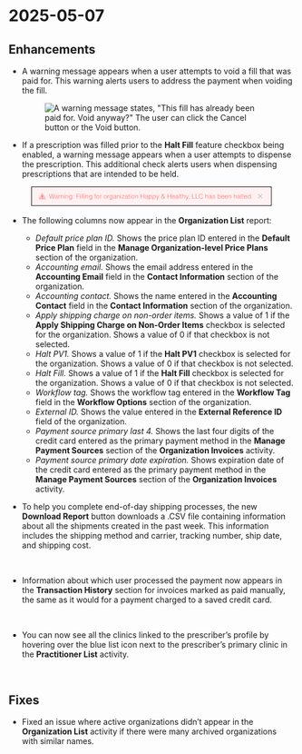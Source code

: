 # 2025-05-07

## Enhancements

*   A warning message appears when a user attempts to void a fill that was paid for. This warning alerts users to address the payment when voiding the fill.

    <figure><img src="https://lh7-rt.googleusercontent.com/docsz/AD_4nXcQ39wQOrh3neITOVGrOypJwU6jRZ5Z8wyNpbgibaFupIcUJybANxkDGagXNLI8I7uIiM8shtSaXWnk5fRdFfFmY7YVTejFO0MT1M0R7dVi9KAcOl_H4ZlvceSl2dM7hhZgnQW8kg?key=Mwg-J6pWl6poZIgsxn2fk5-D" alt="A warning message states, &#x22;This fill has already been paid for. Void anyway?&#x22; The user can click the Cancel button or the Void button."><figcaption></figcaption></figure>
* If a prescription was filled prior to the **Halt Fill** feature checkbox being enabled, a warning message appears when a user attempts to dispense the prescription. This additional check alerts users when dispensing prescriptions that are intended to be held.&#x20;

<figure><img src="../.gitbook/assets/Warning message for halt fill.png" alt="An example warning message states, &#x22;Warning: Filling for organization Happy and Healthy LLC has been halted.&#x22;"><figcaption></figcaption></figure>

* The following columns now appear in the **Organization List** report:
  * _Default price plan ID._ Shows the price plan ID entered in the **Default Price Plan** field in the **Manage Organization-level Price Plans** section of the organization.
  * _Accounting email._ Shows the email address entered in the **Accounting Email** field in the **Contact Information** section of the organization.
  * _Accounting contact._ Shows the name entered in the **Accounting Contact** field in the **Contact Information** section of the organization.
  * _Apply shipping charge on non-order items._ Shows a value of 1 if the **Apply Shipping Charge on Non-Order Items** checkbox is selected for the organization. Shows a value of 0 if that checkbox is not selected.
  * _Halt PV1._ Shows a value of 1 if the **Halt PV1** checkbox is selected for the organization. Shows a value of 0 if that checkbox is not selected.
  * _Halt Fill._ Shows a value of 1 if the **Halt Fill** checkbox is selected for the organization. Shows a value of 0 if that checkbox is not selected.
  * _Workflow tag._ Shows the workflow tag entered in the **Workflow Tag** field in the **Workflow Options** section of the organization.
  * _External ID._ Shows the value entered in the **External Reference ID** field of the organization.
  * _Payment source primary last 4._ Shows the last four digits of the credit card entered as the primary payment method in the **Manage Payment Sources** section of the **Organization Invoices** activity.
  * _Payment source primary date expiration._ Shows expiration date of the credit card entered as the primary payment method in the **Manage Payment Sources** section of the **Organization Invoices** activity.&#x20;
*   To help you complete end-of-day shipping processes, the new **Download Report** button downloads a .CSV file containing information about all the shipments created in the past week. This information includes the shipping method and carrier, tracking number, ship date, and shipping cost.

    <figure><img src="https://lh7-rt.googleusercontent.com/docsz/AD_4nXcv_AR8KLpJj3U92ISh4lvHzzMZp6n-pZ6xEMOrxe8Cuwaj6dj3O0Jy___r3JFeVtj3dgC23b9DGrRRj31oafbjlcIxbmpzOT16uPX1CeMTazbDJbBJH9X6cVjktTH4XV3BI9hZAw?key=Mwg-J6pWl6poZIgsxn2fk5-D" alt=""><figcaption></figcaption></figure>
* Information about which user processed the payment now appears in the **Transaction History** section for invoices marked as paid manually, the same as it would for a payment charged to a saved credit card.

<figure><img src="https://lh7-rt.googleusercontent.com/docsz/AD_4nXfkMqKVA19384PG_CiKPnI2YYHo94rWZtzayYVQNpAHuRYEREbiguBuPyiCWUIu4nBLZWZZoPDpiMPLnaD4QbqzCFj3vQ6FxNLBijr0KgyjzOxfzJ9rsHlA1ON78fiqP9W-ttwEPw?key=Mwg-J6pWl6poZIgsxn2fk5-D" alt=""><figcaption></figcaption></figure>

*   You can now see all the clinics linked to the prescriber’s profile by hovering over the blue list icon next to the prescriber’s primary clinic in the **Practitioner List** activity. &#x20;

    <figure><img src="https://lh7-rt.googleusercontent.com/docsz/AD_4nXd6Lc23y3FZVrNz8x0G532zbxvIECai7hxn4CkBx7KujDlzagKS5DviMdJgKFSZMefGiIVIsjygIYYvPpYb4XkIRbDSjR26s0F0-h6fM2yIiWgwdAaDPPKkJE0uIOzJPuC8u__M?key=Mwg-J6pWl6poZIgsxn2fk5-D" alt=""><figcaption></figcaption></figure>

## Fixes

* Fixed an issue where active organizations didn’t appear in the **Organization List** activity if there were many archived organizations with similar names.
